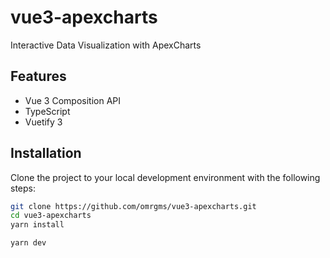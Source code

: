 # vue3-apexcharts

Interactive Data Visualization with ApexCharts

## Features

- Vue 3 Composition API
- TypeScript
- Vuetify 3

## Installation

Clone the project to your local development environment with the following steps:

```bash
git clone https://github.com/omrgms/vue3-apexcharts.git
cd vue3-apexcharts
yarn install

yarn dev

